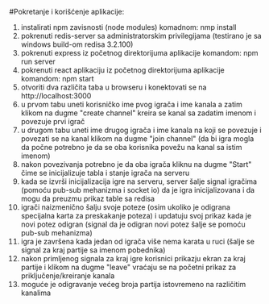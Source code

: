 #Pokretanje i korišćenje aplikacije:

1. instalirati npm zavisnosti (node modules) komadnom: nmp install
2. pokrenuti redis-server sa administratorskim privilegijama (testirano je sa windows build-om redisa 3.2.100)
3. pokrenuti express iz početnog direktorijuma aplikacije komandom: npm run server
4. pokrenuti react aplikaciju iz početnog direktorijuma aplikacije komandom: npm start
5. otvoriti dva različita taba u browseru i konektovati se na http://localhost:3000
6. u prvom tabu uneti korisničko ime pvog igrača i ime kanala a zatim klikom na dugme "create channel" kreira se kanal sa zadatim imenom i povezuje prvi igrač
7. u drugom tabu uneti ime drugog igrača i ime kanala na koji se povezuje i povezati se na kanal klikom na dugme "join channel" (da bi igra mogla da počne potrebno je da se oba korisnika povežu na kanal sa istim imenom)
8. nakon povezivanja potrebno je da oba igrača kliknu na dugme "Start" čime se inicijalizuje tabla i stanje igrača na serveru
9. kada se izvrši inicijalizacija igre na serveru, server šalje signal igračima (pomoću pub-sub mehanizma i socket io) da je igra inicijalizovana i da mogu da preuzmu prikaz table sa redisa
10. igrači naizmenično šalju svoje poteze (osim ukoliko je odigrana specijalna karta za preskakanje poteza) i updatuju svoj prikaz kada je novi potez odigran (signal da je odigran novi potez šalje se pomoću pub-sub mehanizma)
11. igra je završena kada jedan od igrača više nema karata u ruci (šalje se signal za kraj partije sa imenom pobednika)
12. nakon primljenog signala za kraj igre korisnici prikazju ekran za kraj partije i klikom na dugme "leave" vraćaju se na početni prikaz za priključenje/kreiranje kanala
13. moguće je odigravanje većeg broja partija istovremeno na različitim kanalima
